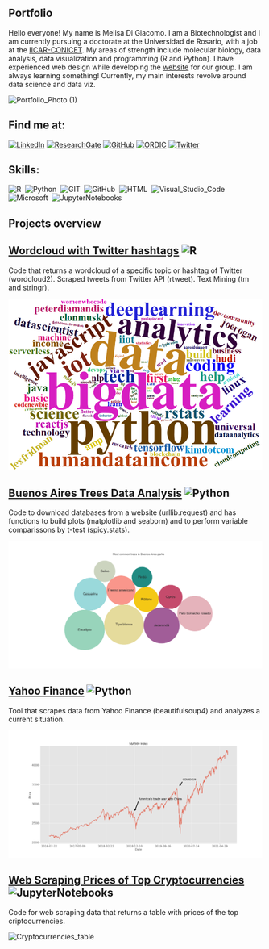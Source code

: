 ##  Portfolio

Hello everyone! My name is Melisa Di Giacomo. I am a Biotechnologist and I am currently pursuing a doctorate at the Universidad de Rosario, with a job at the [IICAR-CONICET](https://www.iicar-conicet.gob.ar/grupos-de-investigacion/genetica-y-mejoramiento-de-tomate/). My areas of strength include molecular biology, data analysis, data visualization and programming (R and Python). I have experienced web design while developing the [website](http://codigotomate.com.ar/) for our group. I am always learning something! Currently, my main interests revolve around data science and data viz.

![Portfolio_Photo (1)](https://user-images.githubusercontent.com/87764919/126541673-2979eff6-cc3a-409b-b73e-9ab58def62de.jpg)

 
## Find me at:

[![LinkedIn](https://img.shields.io/badge/LinkedIn-0077B5?style=for-the-badge&logo=linkedin&logoColor=white)](https://www.linkedin.com/in/melisa-di-giacomo/)
[![ResearchGate](https://img.shields.io/badge/Research_Gate-38B2AC?style=for-the-badge&logo=ResearchGate&logoColor=white)](https://www.researchgate.net/profile/Melisa-Di-Giacomo)
[![GitHub](https://img.shields.io/badge/GitHub-100000?style=for-the-badge&logo=github&logoColor=white)](https://github.com/melisadigiacomo/melisadigiacomo)
[![ORDIC](https://img.shields.io/badge/ORCID-6DB33F?style=for-the-badge&logo=orcid&logoColor=white)](https://orcid.org/0000-0001-8770-3697)
[![Twitter](https://img.shields.io/badge/Twitter-1DA1F2?style=for-the-badge&logo=twitter&logoColor=white)](https://twitter.com/melisadigiacomo)


## Skills:
![R](https://img.shields.io/badge/R-276DC3?style=for-the-badge&logo=r&logoColor=white)&nbsp;
![Python](https://img.shields.io/badge/Python-14354C?style=for-the-badge&logo=python&logoColor=white)&nbsp;
![GIT](https://img.shields.io/badge/GIT-D83B01?style=for-the-badge&logo=GIT&logoColor=white)&nbsp;
![GitHub](https://img.shields.io/badge/GitHub-000000?style=for-the-badge&logo=GitHub&logoColor=white)&nbsp;
![HTML](https://img.shields.io/badge/HTML5-E34F26?style=for-the-badge&logo=html5&logoColor=white)&nbsp;
![Visual_Studio_Code](https://img.shields.io/badge/Visual_Studio_Code-00599C?style=for-the-badge&logo=VisualStudioCode&logoColor=white)&nbsp;
![Microsoft](https://img.shields.io/badge/Microsoft-666666?style=for-the-badge&logo=microsoft&logoColor=white)&nbsp;
![JupyterNotebooks](https://img.shields.io/badge/Jupyter-D83B01?style=for-the-badge&logo=Jupyter&logoColor=white)&nbsp;



## Projects overview


## [Wordcloud with Twitter hashtags](https://github.com/melisadigiacomo/tweets_wordcloud) ![R](https://img.shields.io/badge/R-276DC3?style=for-the-badge&logo=r&logoColor=white)&nbsp;
Code that returns a wordcloud of a specific topic or hashtag of Twitter (wordcloud2). Scraped tweets from Twitter API (rtweet). Text Mining (tm and stringr).

![#datascience_wordcloud](https://github.com/melisadigiacomo/tweets_wordcloud/blob/master/%23datascience_wordcloud.png)


## [Buenos Aires Trees Data Analysis](https://github.com/melisadigiacomo/DataAnalysis_BuenosAiresTrees) ![Python](https://img.shields.io/badge/Python-14354C?style=for-the-badge&logo=python&logoColor=white)&nbsp;
Code to download databases from a website (urllib.request) and has functions to build plots (matplotlib and seaborn) and to perform variable comparissons by t-test (spicy.stats).

![MostCommonTrees](https://github.com/melisadigiacomo/DataAnalysis_BuenosAiresTrees/blob/master/Mostcommon_trees.png)

## [Yahoo Finance](https://github.com/melisadigiacomo/yahoo_finance) ![Python](https://img.shields.io/badge/Python-14354C?style=for-the-badge&logo=python&logoColor=white)&nbsp;
Tool that scrapes data from Yahoo Finance (beautifulsoup4) and analyzes a current situation.

![S&P500](https://github.com/melisadigiacomo/yahoo_finance/blob/master/S%26P500%20index.png)

## [Web Scraping Prices of Top Cryptocurrencies](https://github.com/melisadigiacomo/Webscraping_TopCryptocurrencies) ![JupyterNotebooks](https://img.shields.io/badge/Jupyter-D83B01?style=for-the-badge&logo=Jupyter&logoColor=white)&nbsp;
Code for web scraping data that returns a table with prices of the top criptocurrencies.

![Cryptocurrencies_table](https://github.com/melisadigiacomo/Webscraping_TopCryptocurrencies/blob/master/Crypto_table.jpg)
